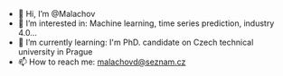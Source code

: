 - 👋 Hi, I’m @Malachov
- 👀 I’m interested in: Machine learning, time series prediction, industry 4.0...
- 🌱 I’m currently learning: I'm PhD. candidate on Czech technical university in Prague
- 📫 How to reach me: malachovd@seznam.cz
